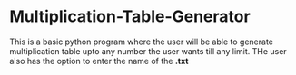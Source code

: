 # Multiplication-Table-Generator

This is a basic python program where the user will be able to generate multiplication table upto any number the user wants till any limit. THe user also has the option to enter the 
name of the **.txt** 
